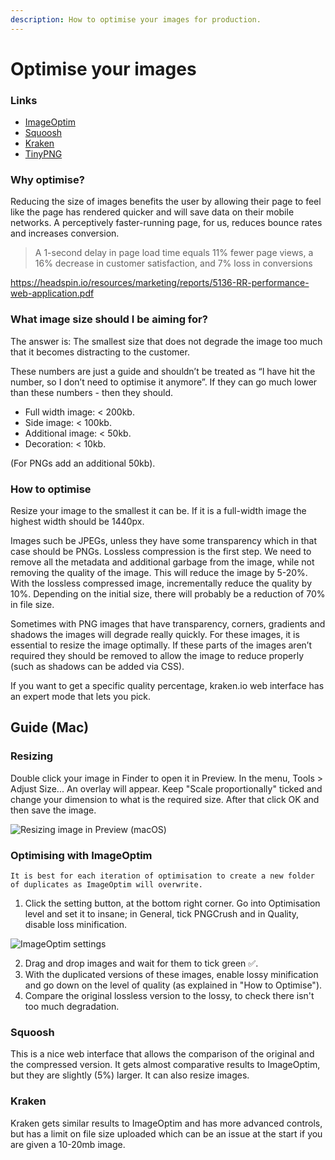 ```yaml
---
description: How to optimise your images for production.
---
```


# Optimise your images

### Links

* [ImageOptim](https://imageoptim.com/mac)
* [Squoosh](https://squoosh.app/)
* [Kraken](https://kraken.io/web-interface)
* [TinyPNG](https://tinypng.com/)

### Why optimise?

Reducing the size of images benefits the user by allowing their page to feel like the page has rendered quicker and will save data on their mobile networks. A perceptively faster-running page, for us, reduces bounce rates and increases conversion.

> A 1-second delay in page load time equals 11% fewer page views, a 16% decrease in customer satisfaction, and 7% loss in conversions  

https://headspin.io/resources/marketing/reports/5136-RR-performance-web-application.pdf

### What image size should I be aiming for?

The answer is: The smallest size that does not degrade the image too much that it becomes distracting to the customer.

These numbers are just a guide and shouldn’t be treated as “I have hit the number, so I don’t need to optimise it anymore”. If they can go much lower than these numbers - then they should.

* Full width image: < 200kb.
* Side image: < 100kb.
* Additional image: < 50kb.
* Decoration: < 10kb.

(For PNGs add an additional 50kb).

### How to optimise

Resize your image to the smallest it can be. If it is a full-width image the highest width should be 1440px.

Images such be JPEGs, unless they have some transparency which in that case should be PNGs. Lossless compression is the first step. We need to remove all the metadata and additional garbage from the image, while not removing the quality of the image. This will reduce the image by 5-20%. With the lossless compressed image, incrementally reduce the quality by 10%. Depending on the initial size, there will probably be a reduction of 70% in file size.

Sometimes with PNG images that have transparency, corners, gradients and shadows the images will degrade really quickly. For these images, it is essential to resize the image optimally. If these parts of the images aren’t required they should be removed to allow the image to reduce properly (such as shadows can be added via CSS).

If you want to get a specific quality percentage, kraken.io web interface has an expert mode that lets you pick.

## Guide (Mac)

### Resizing

Double click your image in Finder to open it in Preview. In the menu, Tools > Adjust Size...
An overlay will appear. Keep "Scale proportionally" ticked and change your dimension to what is the required size. After that click OK and then save the image.

![Resizing image in Preview (macOS)](https://user-images.githubusercontent.com/43471890/62051302-00d73900-b20b-11e9-9a42-7845f06d7dda.png)

### Optimising with ImageOptim

```
It is best for each iteration of optimisation to create a new folder of duplicates as ImageOptim will overwrite.
```

1. Click the setting button, at the bottom right corner. Go into Optimisation level and set it to insane; in General, tick PNGCrush and in Quality, disable loss minification.

![ImageOptim settings](https://user-images.githubusercontent.com/43471890/62051350-18162680-b20b-11e9-8a4a-d8badfbe5cc2.png)

2. Drag and drop images and wait for them to tick green ✅.
3. With the duplicated versions of these images, enable lossy minification and go down on the level of quality (as explained in "How to Optimise").
4. Compare the original lossless version to the lossy, to check there isn't too much degradation.

### Squoosh

This is a nice web interface that allows the comparison of the original and the compressed version. It gets almost comparative results to ImageOptim, but they are slightly (5%) larger. It can also resize images.

### Kraken

Kraken gets similar results to ImageOptim and has more advanced controls, but has a limit on file size uploaded which can be an issue at the start if you are given a 10-20mb image.
